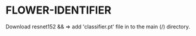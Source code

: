 # FLOWER-IDENTIFIER
Download resnet152 && => add 'classifier.pt' file in to the main (/) directory.
